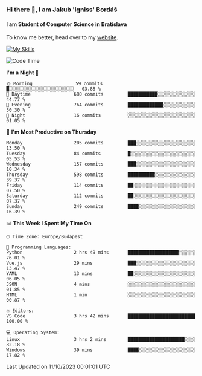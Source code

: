 ### Hi there 👋, I am Jakub 'igniss' Bordáš

#### I am Student of Computer Science in Bratislava
To know me better, head over to my [website](https://bordas.sk).

[![My Skills](https://skillicons.dev/icons?i=js,html,css,figma,svelte,java,kotlin,python,postgresql,typescript,nest,nodejs)](https://bordas.sk)


<!--START_SECTION:waka-->
![Code Time](http://img.shields.io/badge/Code%20Time-1%2C217%20hrs%203%20mins-blue)

**I'm a Night 🦉** 

```text
🌞 Morning                59 commits          █░░░░░░░░░░░░░░░░░░░░░░░░   03.88 % 
🌆 Daytime                680 commits         ███████████░░░░░░░░░░░░░░   44.77 % 
🌃 Evening                764 commits         █████████████░░░░░░░░░░░░   50.30 % 
🌙 Night                  16 commits          ░░░░░░░░░░░░░░░░░░░░░░░░░   01.05 % 
```
📅 **I'm Most Productive on Thursday** 

```text
Monday                   205 commits         ███░░░░░░░░░░░░░░░░░░░░░░   13.50 % 
Tuesday                  84 commits          █░░░░░░░░░░░░░░░░░░░░░░░░   05.53 % 
Wednesday                157 commits         ███░░░░░░░░░░░░░░░░░░░░░░   10.34 % 
Thursday                 598 commits         ██████████░░░░░░░░░░░░░░░   39.37 % 
Friday                   114 commits         ██░░░░░░░░░░░░░░░░░░░░░░░   07.50 % 
Saturday                 112 commits         ██░░░░░░░░░░░░░░░░░░░░░░░   07.37 % 
Sunday                   249 commits         ████░░░░░░░░░░░░░░░░░░░░░   16.39 % 
```


📊 **This Week I Spent My Time On** 

```text
🕑︎ Time Zone: Europe/Budapest

💬 Programming Languages: 
Python                   2 hrs 49 mins       ███████████████████░░░░░░   76.01 % 
Vue.js                   29 mins             ███░░░░░░░░░░░░░░░░░░░░░░   13.47 % 
YAML                     13 mins             ██░░░░░░░░░░░░░░░░░░░░░░░   06.05 % 
JSON                     4 mins              ░░░░░░░░░░░░░░░░░░░░░░░░░   01.85 % 
HTML                     1 min               ░░░░░░░░░░░░░░░░░░░░░░░░░   00.87 % 

🔥 Editors: 
VS Code                  3 hrs 42 mins       █████████████████████████   100.00 % 

💻 Operating System: 
Linux                    3 hrs 2 mins        █████████████████████░░░░   82.18 % 
Windows                  39 mins             ████░░░░░░░░░░░░░░░░░░░░░   17.82 % 
```


 Last Updated on 11/10/2023 00:01:01 UTC
<!--END_SECTION:waka-->
